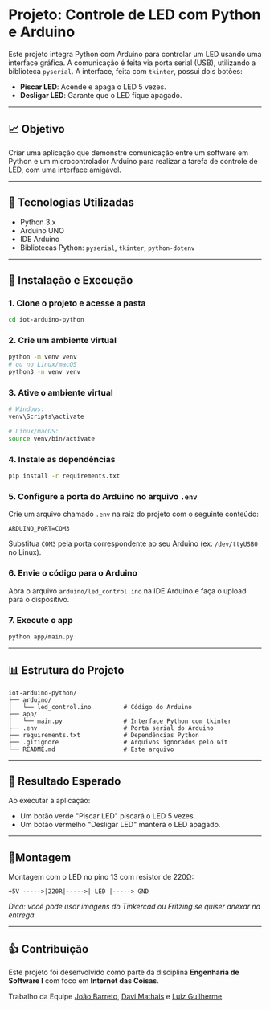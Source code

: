 # Projeto: Controle de LED com Python e Arduino

Este projeto integra Python com Arduino para controlar um LED usando uma interface gráfica. A comunicação é feita via porta serial (USB), utilizando a biblioteca `pyserial`. A interface, feita com `tkinter`, possui dois botões:

- **Piscar LED**: Acende e apaga o LED 5 vezes.
- **Desligar LED**: Garante que o LED fique apagado.

---

## 📈 Objetivo
Criar uma aplicação que demonstre comunicação entre um software em Python e um microcontrolador Arduino para realizar a tarefa de controle de LED, com uma interface amigável.

---

## 🚀 Tecnologias Utilizadas
- Python 3.x
- Arduino UNO
- IDE Arduino
- Bibliotecas Python: `pyserial`, `tkinter`, `python-dotenv`

---

## 🔧 Instalação e Execução

### 1. Clone o projeto e acesse a pasta
```bash
cd iot-arduino-python
```

### 2. Crie um ambiente virtual
```bash
python -m venv venv
# ou no Linux/macOS
python3 -m venv venv
```

### 3. Ative o ambiente virtual
```bash
# Windows:
venv\Scripts\activate

# Linux/macOS:
source venv/bin/activate
```

### 4. Instale as dependências
```bash
pip install -r requirements.txt
```

### 5. Configure a porta do Arduino no arquivo `.env`
Crie um arquivo chamado `.env` na raiz do projeto com o seguinte conteúdo:
```
ARDUINO_PORT=COM3
```
Substitua `COM3` pela porta correspondente ao seu Arduino (ex: `/dev/ttyUSB0` no Linux).

### 6. Envie o código para o Arduino
Abra o arquivo `arduino/led_control.ino` na IDE Arduino e faça o upload para o dispositivo.

### 7. Execute o app
```bash
python app/main.py
```

---

## 📊 Estrutura do Projeto
```
iot-arduino-python/
├── arduino/
│   └── led_control.ino         # Código do Arduino
├── app/
│   └── main.py                 # Interface Python com tkinter
├── .env                        # Porta serial do Arduino
├── requirements.txt            # Dependências Python
├── .gitignore                  # Arquivos ignorados pelo Git
└── README.md                   # Este arquivo
```

---

## 👀 Resultado Esperado
Ao executar a aplicação:
- Um botão verde "Piscar LED" piscará o LED 5 vezes.
- Um botão vermelho "Desligar LED" manterá o LED apagado.

---

## 📄Montagem

Montagem com o LED no pino 13 com resistor de 220Ω:

```
+5V ----->|220R|----->| LED |-----> GND
```

*Dica: você pode usar imagens do Tinkercad ou Fritzing se quiser anexar na entrega.*

---

## 👍 Contribuição
Este projeto foi desenvolvido como parte da disciplina **Engenharia de Software I** com foco em **Internet das Coisas**.

Trabalho da Equipe [João Barreto](https://github.com/jaobarreto), [Davi Mathais](https://github.com/cksalmeida) e [Luiz Guilherme](https://github.com/luizgfr).


